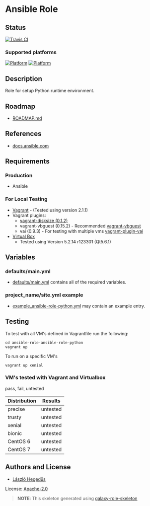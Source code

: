 # Ansible Role 

## Status

[![Travis CI](https://travis-ci.org/lordoftheflies/ansible-role-python.svg?branch=master)](https://travis-ci.org/lordoftheflies/ansible-role-python)

### Supported platforms

[![Platform](http://img.shields.io/badge/platform-Ubuntu_19.10-purple.svg?style=flat)](#)
[![Platform](http://img.shields.io/badge/platform-Ubuntu_19.04-purple.svg?style=flat)](#)

## Description

Role for setup Python runtime environment.

## Roadmap

* [ROADMAP.md](ROADMAP.md)

## References

* [docs.ansible.com](https://docs.ansible.com/)

## Requirements

### Production

* Ansible

### For Local Testing

* [Vagrant](https://www.vagrantup.com/) - (Tested using version 2.1.1)
* Vagrant plugins:
  * [vagrant-disksize (0.1.2)](https://github.com/sprotheroe/vagrant-disksize)
  * vagrant-vbguest (0.15.2) - Recommended [vagrant-vbguest](https://github.com/lordoftheflies/vagrant-vbguest)
  * vai (0.9.3) - For testing with multiple vms [vagrant-plugin-vai](https://github.com/lordoftheflies/vagrant-plugin-vai) 
* [Virtual Box](https://www.virtualbox.org/)
  * Tested using Version 5.2.14 r123301 (Qt5.6.1) 

## Variables

### defaults/main.yml

* [defaults/main.yml](defaults/main.yml) contains all of the required variables.

### project_name/site.yml example

* [example_ansible-role-python.yml](files/example_site.yml) may contain an example entry.

## Testing

To test with all VM's defined in Vagrantfile run the following:

```shell
cd ansible-role-ansible-role-python
vagrant up
```

To run on a specific VM's
```shell
vagrant up xenial
```

### VM's tested with Vagrant and Virtualbox

pass, fail, untested

| Distribution | Results  |
| ------------ | -------- |
| precise      | untested |
| trusty       | untested |
| xenial       | untested |
| bionic       | untested |
| CentOS 6     | untested |
| CentOS 7     | untested |

## Authors and License

* [László Hegedűs](mailto:laszlo.hegedus@cherubits.hu)

License: [Apache-2.0](Apache-2.0)

> **NOTE**: This skeleton generated using [galaxy-role-skeleton](https://github.com/cjsteel/galaxy-role-skeleton)
